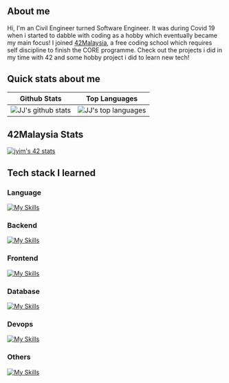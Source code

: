 ## About me
Hi, I'm an Civil Engineer turned Software Engineer. It was during Covid 19 when i started to dabble with coding as a hobby which eventually became my main focus! I joined [42Malaysia](https://42kl.edu.my/ "Read more about it here"), a free coding school which requires self discipline to finish the CORE programme. Check out the projects i did in my time with 42 and some hobby project i did to learn new tech!

## Quick stats about me
| Github Stats | Top Languages |
| --- | --- |
| ![JJ's github stats](https://github-readme-stats.vercel.app/api?username=SkyHearts&show_icons=true&title_color=f6c32c&icon_color=f6c32c&text_color=9f9f9f&bg_color=151515&count_private=true) | ![JJ's top languages](https://github-readme-stats.vercel.app/api/top-langs/?username=SkyHearts&show_icons=true&title_color=f6c32c&icon_color=f6c32c&text_color=9f9f9f&bg_color=151515&count_private=true&layout=compact) |

## 42Malaysia Stats
[![jyim's 42 stats](https://badge.mediaplus.ma/darkblue/jyim?1337Badge=off&UM6P=off)](https://github.com/oakoudad/badge42)

## Tech stack I learned

### Language
[![My Skills](https://skillicons.dev/icons?i=c,cpp,js,py)](https://skillicons.dev)

### Backend
[![My Skills](https://skillicons.dev/icons?i=django,flask)](https://skillicons.dev)

### Frontend
[![My Skills](https://skillicons.dev/icons?i=threejs,js,html,css)](https://skillicons.dev)

### Database
[![My Skills](https://skillicons.dev/icons?i=postgres,redis,mysql)](https://skillicons.dev)

### Devops
[![My Skills](https://skillicons.dev/icons?i=docker,aws)](https://skillicons.dev)

### Others
[![My Skills](https://skillicons.dev/icons?i=autocad)](https://skillicons.dev)

